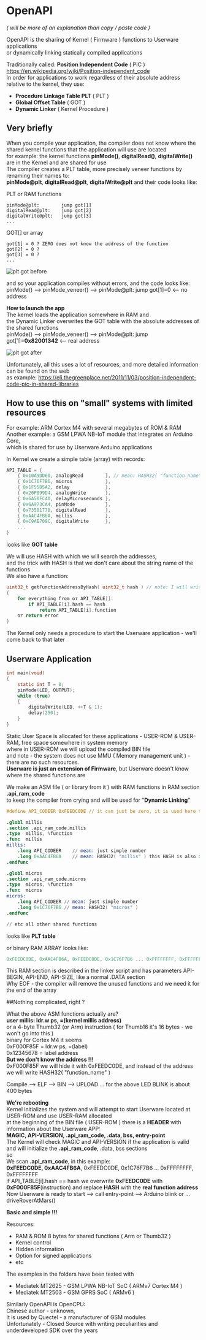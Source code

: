 # OpenAPI<br>
_( will be more of an explanation than copy / paste code )_

OpenAPI is the sharing of Kernel ( Firmware ) functions to Userware applications<br>
or dynamically linking statically compiled applications<br>

Traditionally called: **Position Independent Code** ( PIC )<br>
https://en.wikipedia.org/wiki/Position-independent_code <br>
In order for applications to work regardless of their absolute address relative to the kernel, they use:<br>
* **Procedure Linkage Table PLT** (  PLT )
* **Global Offset Table** ( GOT ) 
* **Dynamic Linker** ( Kernel Procedure )

## Very briefly<br>
When you compile your application, the compiler does not know where the shared kernel functions that the application will use are located<br>
for example: the kernel functions **pinMode()**, **digitalRead()**, **digitalWrite()** are in the Kernel and are shared for use<br>
The compiler creates a PLT table, more precisely veneer functions by renaming their names to:<br>
**pinMode@plt**, **digitalRead@plt**, **digitalWrite@plt** and their code looks like:<br>

PLT or RAM functions
```
pinMode@plt:        jump got[1]
digitalRead@plt:    jump got[2]
digitalWrite@plt:   jump got[3]
...
```
GOT[] or array
```
got[1] = 0 ? ZERO does not know the address of the function
got[2] = 0 ?
got[3] = 0 ?
...
```
![plt got before](https://raw.githubusercontent.com/Wiz-IO/OpenAPI/main/images/plt_got-1.png)

and so your application compiles without errors, and the code looks like:<br>
pinMode() --> pinMode_veneer() --> pinMode@plt: jump got[1]=0 <-- no address

**How to launch the app**<br>
The kernel loads the application somewhere in RAM and<br>
the Dynamic Linker overwrites the GOT table with the absolute addresses of the shared functions<br>
pinMode() --> pinMode_veneer() --> pinMode@plt: jump got[1]=**0x82001342** <-- real address

![plt got after](https://raw.githubusercontent.com/Wiz-IO/OpenAPI/main/images/plt_got-2.png)

Unfortunately, all this uses a lot of resources, and more detailed information can be found on the web<br>
as example: https://eli.thegreenplace.net/2011/11/03/position-independent-code-pic-in-shared-libraries

## How to use this on "small" systems with limited resources<br>
For example: ARM Cortex M4 with several megabytes of ROM & RAM<br>
Another example: a GSM LPWA NB-IoT module that integrates an Arduino Core,<br>
which is shared for use by Userware Arduino applications

In Kernel we create a simple table (array) with records:
```c
API_TABLE = {
    { 0x10A9DD60, analogRead        }, // mean: HASH32( "function_name" ), adddress of function_name()
    { 0x1C76F7B6, micros            },
    { 0x1F55D5A2, delay             },
    { 0x20F099D4, analogWrite       },
    { 0x6A50FC40, delayMicroseconds },
    { 0x6A973CA4, pinMode           },
    { 0x73501778, digitalRead       },
    { 0xAAC4FB6A, millis            },
    { 0xC9AE709C, digitalWrite      },
    ...
}
```
looks like **GOT table**

We will use HASH with which we will search the addresses,<br>
and the trick with HASH is that we don't care about the string name of the functions<br>
We also have a function:<br>
```c
uint32_t getFunctionAddressByHash( uint32_t hash ) // note: I will write interactively to make it understandable
{ 
    for everything from от API_TABLE[]: 
        if API_TABLE[i].hash == hash 
            return API_TABLE[i].function 
    or return error
}
```
The Kernel only needs a procedure to start the Userware application - we'll come back to that later

## Userware Application
```c
int main(void)
{
    static int T = 0;
    pinMode(LED, OUTPUT); 
    while (true)
    {
        digitalWrite(LED, ++T & 1);
        delay(250); 
    }
}
```
Static User Space is allocated for these applications - USER-ROM & USER-RAM, free space somewhere in system memory<br>
where in USER-ROM we will upload the compiled BIN file<br>
and note - the system does not use MMU ( Memory management unit ) - there are no such resources.<br>
**Userware is just an extension of Firmware**, but Userware doesn't know where the shared functions are<br>

We make an ASM file ( or library from it ) with RAM functions in RAM section **.api_ram_code**<br>
to keep the compiler from crying and will be used for "**Dynamic Linking**"

```S
#define API_CODEER 0xFEEDC0DE // it can just be zero, it is used here to hide information

.globl millis
.section .api_ram_code.millis
.type  millis, %function
.func  millis
millis:
    .long API_CODEER    // mean: just simple number
    .long 0xAAC4FB6A    // mean: HASH32( "millis" ) this HASH is also in the above API_TABLE[]
.endfunc

.globl micros
.section .api_ram_code.micros
.type  micros, %function
.func  micros
micros:
    .long API_CODEER // mean: just simple number
    .long 0x1C76F7B6 // mean: HASH32( "micros" )
.endfunc

// etc all other shared functions
```
looks like **PLT table**

or binary RAM ARRAY looks like:<br>
```c
0xFEEDC0DE, 0xAAC4FB6A, 0xFEEDC0DE, 0x1C76F7B6 ... 0xFFFFFFFF, 0xFFFFFFFF // this last means section EOF<br>
```
This RAM section is described in the linker script and has parameters API-BEGIN, API-END, API-SIZE, like a normal .DATA section<br>
Why EOF - the compiler will remove the unused functions and we need it for the end of the array<br>

##Nothing complicated, right ?

What the above ASM functions actually are?<br>
**user millis: ldr.w ps, =(kernel millis address)**<br>
or a 4-byte Thumb32 (or Arm) instruction ( for Thumb16 it's 16 bytes - we won't go into this )<br>
binary for Cortex M4 it seems<br>
0xF000F85F = ldr.w ps, =(label)<br>
0x12345678 = label address<br>
**But we don't know the address !!!**<br>
0xF000F85F we will hide it with 0xFEEDC0DE, and instead of the address we will write HASH32( "function_name" )<br>

Compile --> ELF --> BIN --> UPLOAD ... for the above LED BLINK is about 400 bytes

**We're rebooting**<br>
Kernel initializes the system and will attempt to start Userware located at USER-ROM and use USER-RAM allocated<br>
at the beginning of the BIN file ( USER-ROM ) there is a **HEADER** with information about the Userware APP:<br>
**MAGIC, API-VERSION, .api_ram_code, .data, bss, entry-point**<br>
The Kernel will check MAGIC and API-VERSION if the application is valid<br>
and will initialize the **.api_ram_code**, .data, bss sections<br>
so<br>
We scan **.api_ram_code**, in this example: <br>
**0xFEEDC0DE, 0xAAC4FB6A**, 0xFEEDC0DE, 0x1C76F7B6 ... 0xFFFFFFFF, 0xFFFFFFFF<br>
if API_TABLE[i].hash == hash we overwrite **0xFEEDC0DE** with **0xF000F85F**(instruction) and replace **HASH** with the **real function address**<br>
Now Userware is ready to start --> call entry-point --> Arduino blink or ... driveRoverAtMars()<br>

**Basic and simple !!!**

Resources:
* RAM & ROM 8 bytes for shared functions ( Arm or Thumb32 )
* Kernel control
* Hidden information
* Option for signed applications
* etc

The examples in the folders have been tested with
* Mediatek MT2625 - GSM LPWA NB-IoT SoC ( ARMv7 Cortex M4 )
* Mediatek MT2503 - GSM GPRS SoC ( ARMv6 )

Similarly OpenAPI is OpenCPU:<br>
Chinese author - unknown,<br>
It is used by Quectel - a manufacturer of GSM modules<br>
Unfortunately - Closed Source with writing peculiarities and underdeveloped SDK over the years<br>
